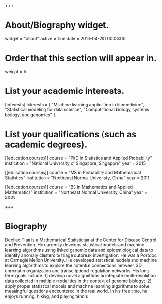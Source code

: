 +++
# About/Biography widget.
widget = "about"
active = true
date = 2016-04-20T00:00:00

# Order that this section will appear in.
weight = 5

# List your academic interests.
[interests]
  interests = [
    "Machine learning application in biomedicine",
    "Statistical modeling for data science",
    "Computational biology, systems biology, and genomics"
  ]

# List your qualifications (such as academic degrees).
[[education.courses]]
  course = "PhD in Statistics and Applied Probability"
  institution = "National University of Singapore, Singapore"
  year = 2015

[[education.courses]]
  course = "MS in Probability and Mathematical Statistics"
  institution = "Northeast Normal Univeristy, China"
  year = 2011

[[education.courses]]
  course = "BS in Mathematics and Applied Mathematics"
  institution = "Northeast Normal University, China"
  year = 2009
 
+++

# Biography
Dechao Tian is a Mathematical Statistician at the Center for Disease Control and Prevention.
He currently develops statistical models and machine learning algorithms using linked genomic data and epidemiological data to identify anomaly clusters to triage outbreak investigation.
He was a Postdoc at Carnegie Mellon University. He developed statistical models and machine learning algorithms to explore the potential connections between 3D chromatin organization and transcriptional regulation networks.
His long-term goals include (1) develop novel algorithms to integrate multi-resolution data collected in multiple modalities in the context of genome biology; (2) apply proper statistical models and machine learning algorithms to solve meaningful questions encountered in the real world.
In his free time, he enjoys running, hiking, and playing tennis.
